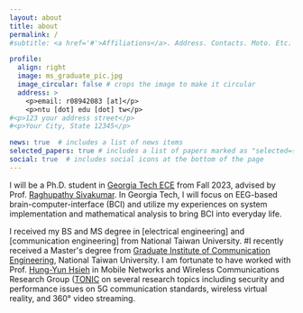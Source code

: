 ```yaml
---
layout: about
title: about
permalink: /
#subtitle: <a href='#'>Affiliations</a>. Address. Contacts. Moto. Etc.

profile:
  align: right
  image: ms_graduate_pic.jpg
  image_circular: false # crops the image to make it circular
  address: >
    <p>email: r08942083 [at]</p>
    <p>ntu [dot] edu [dot] tw</p>
#<p>123 your address street</p>
#<p>Your City, State 12345</p>

news: true  # includes a list of news items
selected_papers: true # includes a list of papers marked as "selected={true}"
social: true  # includes social icons at the bottom of the page
---
```


I will be a Ph.D. student in [Georgia Tech ECE](https://www.ece.gatech.edu) from Fall 2023, advised by Prof. [Raghupathy Sivakumar](https://siva.ece.gatech.edu).
In Georgia Tech, I will focus on EEG-based brain-computer-interface (BCI) and utilize my experiences on system implementation and mathematical analysis to bring BCI into everyday life.

I received my BS and MS degree in [electrical engineering] and [communication engineering] from National Taiwan University. 
#I recently received a Master's degree from [Graduate Institute of Communication Engineering](https://comm.ntu.edu.tw), National Taiwan University.
I am fortunate to have worked with Prof. [Hung-Yun Hsieh](https://www.ee.ntu.edu.tw/profile1.php?id=306) in Mobile Networks and Wireless Communications Research Group ([TONIC](http://tonic.ee.ntu.edu.tw) on several research topics including security and performance issues on 5G communication standards, wireless virtual reality, and 360° video streaming.
